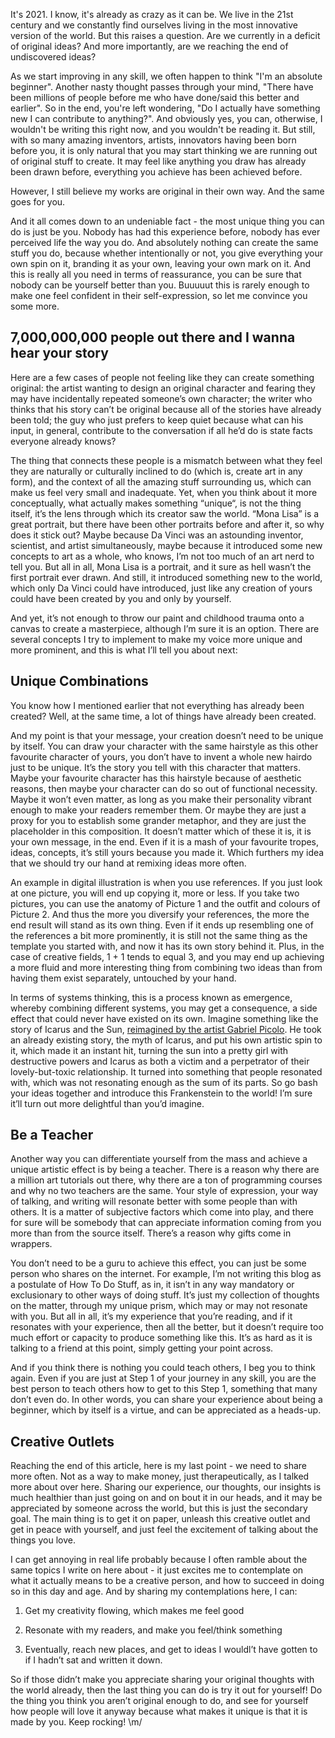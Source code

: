 It's 2021. I know, it's already as crazy as it can be. We live in the 21st century and we constantly find ourselves living in the most innovative version of the world. But this raises a question. Are we currently in a deficit of original ideas? And more importantly, are we reaching the end of undiscovered ideas?

As we start improving in any skill, we often happen to think "I'm an absolute beginner". Another nasty thought passes through your mind, "There have been millions of people before me who have done/said this better and earlier". So in the end, you're left wondering, "Do I actually have something new I can contribute to anything?". And obviously yes, you can, otherwise, I wouldn't be writing this right now, and you wouldn't be reading it. But still, with so many amazing inventors, artists, innovators having been born before you, it is only natural that you may start thinking we are running out of original stuff to create. It may feel like anything you draw has already been drawn before, everything you achieve has been achieved before.

However, I still believe my works are original in their own way. And the same goes for you.

And it all comes down to an undeniable fact - the most unique thing you can do is just be you. Nobody has had this experience before, nobody has ever perceived life the way you do. And absolutely nothing can create the same stuff you do, because whether intentionally or not, you give everything your own spin on it, branding it as your own, leaving your own mark on it. And this is really all you need in terms of reassurance, you can be sure that nobody can be yourself better than you. Buuuuut this is rarely enough to make one feel confident in their self-expression, so let me convince you some more.

## 7,000,000,000 people out there and I wanna hear your story

Here are a few cases of people not feeling like they can create something original: the artist wanting to design an original character and fearing they may have incidentally repeated someone’s own character; the writer who thinks that his story can’t be original because all of the stories have already been told; the guy who just prefers to keep quiet because what can his input, in general, contribute to the conversation if all he’d do is state facts everyone already knows?

The thing that connects these people is a mismatch between what they feel they are naturally or culturally inclined to do (which is, create art in any form), and the context of all the amazing stuff surrounding us, which can make us feel very small and inadequate. Yet, when you think about it more conceptually, what actually makes something “unique“, is not the thing itself, it’s the lens through which its creator saw the world. “Mona Lisa” is a great portrait, but there have been other portraits before and after it, so why does it stick out? Maybe because Da Vinci was an astounding inventor, scientist, and artist simultaneously, maybe because it introduced some new concepts to art as a whole, who knows, I’m not too much of an art nerd to tell you. But all in all, Mona Lisa is a portrait, and it sure as hell wasn’t the first portrait ever drawn. And still, it introduced something new to the world, which only Da Vinci could have introduced, just like any creation of yours could have been created by you and only by yourself.
 
And yet, it’s not enough to throw our paint and childhood trauma onto a canvas to create a masterpiece, although I’m sure it is an option. There are several concepts I try to implement to make my voice more unique and more prominent, and this is what I’ll tell you about next:

## Unique Combinations
You know how I mentioned earlier that not everything has already been created? Well, at the same time, a lot of things have already been created. 

And my point is that your message, your creation doesn’t need to be unique by itself. You can draw your character with the same hairstyle as this other favourite character of yours, you don’t have to invent a whole new hairdo just to be unique. It’s the story you tell with this character that matters. Maybe your favourite character has this hairstyle because of aesthetic reasons, then maybe your character can do so out of functional necessity. Maybe it won’t even matter, as long as you make their personality vibrant enough to make your readers remember them. Or maybe they are just a proxy for you to establish some grander metaphor, and they are just the placeholder in this composition. It doesn’t matter which of these it is, it is your own message, in the end. Even if it is a mash of your favourite tropes, ideas, concepts, it’s still yours because you made it. Which furthers my idea that we should try our hand at remixing ideas more often.

An example in digital illustration is when you use references. If you just look at one picture, you will end up copying it, more or less. If you take two pictures, you can use the anatomy of Picture 1 and the outfit and colours of Picture 2. And thus the more you diversify your references, the more the end result will stand as its own thing. Even if it ends up resembling one of the references a bit more prominently, it is still not the same thing as the template you started with, and now it has its own story behind it. Plus, in the case of creative fields, 1 + 1 tends to equal 3, and you may end up achieving a more fluid and more interesting thing from combining two ideas than from having them exist separately, untouched by your hand.
 
In terms of systems thinking, this is a process known as emergence, whereby combining different systems, you may get a consequence, a side effect that could never have existed on its own. Imagine something like the story of Icarus and the Sun, [reimagined by the artist Gabriel Picolo](https://www.instagram.com/_picolo/?hl=en). He took an already existing story, the myth of Icarus, and put his own artistic spin to it, which made it an instant hit, turning the sun into a pretty girl with destructive powers and Icarus as both a victim and a perpetrator of their lovely-but-toxic relationship. It turned into something that people resonated with, which was not resonating enough as the sum of its parts. So go bash your ideas together and introduce this Frankenstein to the world! I’m sure it’ll turn out more delightful than you’d imagine.

## Be a Teacher

Another way you can differentiate yourself from the mass and achieve a unique artistic effect is by being a teacher. There is a reason why there are a million art tutorials out there, why there are a ton of programming courses and why no two teachers are the same. Your style of expression, your way of talking, and writing will resonate better with some people than with others. It is a matter of subjective factors which come into play, and there for sure will be somebody that can appreciate information coming from you more than from the source itself. There’s a reason why gifts come in wrappers. 

You don’t need to be a guru to achieve this effect, you can just be some person who shares on the internet. For example, I’m not writing this blog as a postulate of How To Do Stuff, as in, it isn’t in any way mandatory or exclusionary to other ways of doing stuff. It’s just my collection of thoughts on the matter, through my unique prism, which may or may not resonate with you. But all in all, it’s my experience that you’re reading, and if it resonates with your experience, then all the better, but it doesn’t require too much effort or capacity to produce something like this. It’s as hard as it is talking to a friend at this point, simply getting your point across.
 
And if you think there is nothing you could teach others, I beg you to think again. Even if you are just at Step 1 of your journey in any skill, you are the best person to teach others how to get to this Step 1, something that many don’t even do. In other words, you can share your experience about being a beginner, which by itself is a virtue, and can be appreciated as a heads-up.

## Creative Outlets

Reaching the end of this article, here is my last point - we need to share more often. Not as a way to make money, just therapeutically, as I talked more about over here. Sharing our experience, our thoughts, our insights is much healthier than just going on and on bout it in our heads, and it may be appreciated by someone across the world, but this is just the secondary goal. The main thing is to get it on paper, unleash this creative outlet and get in peace with yourself, and just feel the excitement of talking about the things you love.

I can get annoying in real life probably because I often ramble about the same topics I write on here about - it just excites me to contemplate on what it actually means to be a creative person, and how to succeed in doing so in this day and age. And by sharing my contemplations here, I can:

1. Get my creativity flowing, which makes me feel good

2. Resonate with my readers, and make you feel/think something

3. Eventually, reach new places, and get to ideas I wouldl’t have gotten to if I hadn’t sat and written it down.

So if those didn’t make you appreciate sharing your original thoughts with the world already, then the last thing you can do is try it out for yourself! Do the thing you think you aren’t original enough to do, and see for yourself how people will love it anyway because what makes it unique is that it is made by you. Keep rocking! \m/